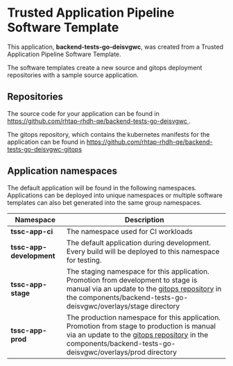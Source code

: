 # Trusted Application Pipeline Software Template

This application, **backend-tests-go-deisvgwc**, was created from a Trusted Application Pipeline Software Template.

The software templates create a new source and gitops deployment repositories with a sample source application. 

## Repositories

The source code for your application can be found in [https://github.com/rhtap-rhdh-qe/backend-tests-go-deisvgwc ](https://github.com/rhtap-rhdh-qe/backend-tests-go-deisvgwc ).
 
The gitops repository, which contains the kubernetes manifests for the application can be found in 
[https://github.com/rhtap-rhdh-qe/backend-tests-go-deisvgwc-gitops ](https://github.com/rhtap-rhdh-qe/backend-tests-go-deisvgwc-gitops ) 

## Application namespaces 

The default application will be found in the following namespaces. Applications can be deployed into unique namespaces or multiple software templates can also bet generated into the same group namespaces.  

|  Namespace   |  Description   |  
| -------- | -------- |
| **tssc-app-ci** | The namespace used for CI workloads |
| **tssc-app-development** | The default application during development. Every build will be deployed to this namespace for testing. |
| **tssc-app-stage** | The staging namespace for this application. Promotion from development to stage is manual via an update to the [gitops repository](https://github.com/rhtap-rhdh-qe/backend-tests-go-deisvgwc-gitops ) in the components/backend-tests-go-deisvgwc/overlays/stage directory |
| **tssc-app-prod** | The production namespace for this application. Promotion from stage to production is manual via an update to the [gitops repository](https://github.com/rhtap-rhdh-qe/backend-tests-go-deisvgwc-gitops ) in the components/backend-tests-go-deisvgwc/overlays/prod directory |